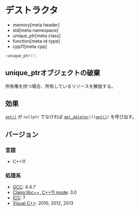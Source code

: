 # デストラクタ
* memory[meta header]
* std[meta namespace]
* unique_ptr[meta class]
* function[meta id-type]
* cpp11[meta cpp]

```cpp
~unique_ptr();
```

## unique_ptrオブジェクトの破棄
所有権を持つ場合、所有しているリソースを解放する。


## 効果
[`get()`](get.md) が `nullptr` でなければ [`get_deleter`](get_deleter.md)`()(`[`get()`](get.md)`)` を呼び出す。


## バージョン
### 言語
- C++11

### 処理系
- [GCC](/implementation.md#gcc): 4.4.7
- [Clang libc++, C++11 mode](/implementation.md#clang): 3.0
- [ICC](/implementation.md#icc): ?
- [Visual C++](/implementation.md#visual_cpp): 2010, 2012, 2013
